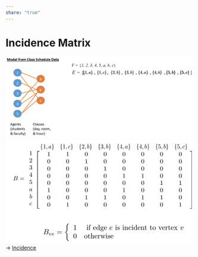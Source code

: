 ```yaml
---  
share: "true"  
---  
```

# Incidence Matrix  
![Pasted image 20240111141740.png](./assets/Pasted%20image%2020240111141740.png)  
![Pasted image 20240111141800.png](./assets/Pasted%20image%2020240111141800.png)  
-> [Incidence](./Incidence.md)